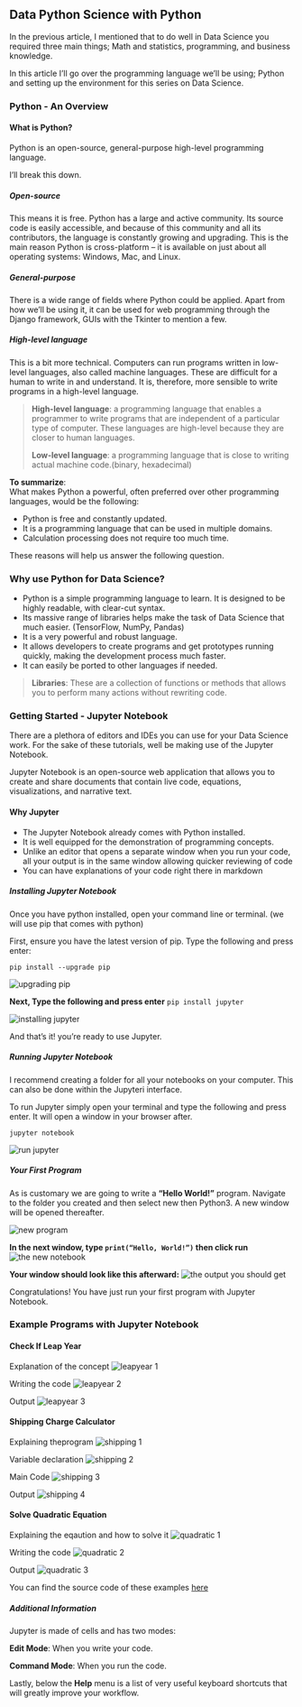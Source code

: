 ## Data Python Science with Python  

In the previous article, I mentioned that to do well in Data Science you required three main things; Math and statistics, programming, and business knowledge.

In this article I’ll go over the programming language we’ll be using; Python and setting up the environment for this series on Data Science.


### Python - An Overview 

#### What is Python?
Python is an open-source, general-purpose high-level programming language.

I’ll break this down.


##### Open-source
This means it is free. Python has a large and active community. Its source code is easily accessible, and because of this community and all its contributors, the language is constantly growing and upgrading. This is the main reason Python is cross-platform – it is available on just about all operating systems: Windows, Mac, and Linux.

#####  General-purpose 
There is a wide range of fields where Python could be applied. Apart from how we’ll be using it, it can be used for web programming through the Django framework, GUIs with the Tkinter to mention a few.

##### High-level language
This is a bit more technical.
Computers can run programs written in low-level languages, also called machine languages. These are difficult for a human to write in and understand. It is, therefore, more sensible to write programs in a high-level language. 

>**High-level language**: a programming language that enables a programmer to write programs that are independent of a particular type of computer. These languages are high-level because they are closer to human languages.  
>
>**Low-level language**: a programming language that is close to writing actual machine code.(binary, hexadecimal)

**To summarize**:      
What makes Python a powerful, often preferred over other programming languages, would be the following:
- Python is free and constantly updated.
- It is a programming language that can be used in multiple domains.
- Calculation processing does not require too much time.
 
These reasons will help us answer the following question. 


### Why use Python for Data Science?
- Python is a simple programming language to learn. It is designed to be highly readable, with clear-cut syntax.
- Its massive range of libraries helps make the task of Data Science that much easier. (TensorFlow, NumPy, Pandas)
- It is a very powerful and robust language.
- It allows developers to create programs and get prototypes running quickly, making the development process much faster.
- It can easily be ported to other languages if needed.

>**Libraries**: These are a collection of functions or methods that allows you to perform many actions without rewriting code.


### Getting Started - Jupyter Notebook
There are a plethora of editors and IDEs you can use for your Data Science work. For the sake of these tutorials, well be making use of the Jupyter Notebook.  

Jupyter Notebook is an open-source web application that allows you to create and share documents that contain live code, equations, visualizations, and narrative text. 


#### Why Jupyter
- The Jupyter Notebook already comes with Python installed.
- It is well equipped for the demonstration of programming concepts.
- Unlike an editor that opens a separate window when you run your code, all your output is in the same window allowing quicker reviewing of code
- You can have explanations of your code right there in markdown


##### Installing Jupyter Notebook  

Once you have python installed, open your command line or terminal. (we will use pip that comes with python)  

First, ensure you have the latest version of pip. Type the following and press enter:  

`pip install --upgrade pip` 

![upgrading pip](https://codeswag.co.uk/wp-content/uploads/2020/01/uppip.png)


**Next, Type the following and press enter**
`pip install jupyter`  

![installing jupyter](https://codeswag.co.uk/wp-content/uploads/2020/01/putjupyteer.png)  

And that’s it! you’re ready to use Jupyter.

##### Running Jupyter Notebook
I recommend creating a folder for all your notebooks on your computer. This can also be done within the Jupyteri interface.  

To run Jupyter simply open your terminal and type the following and press enter. It will open a window in your browser after.  

`jupyter notebook`  

![run jupyter](https://codeswag.co.uk/wp-content/uploads/2020/01/opnjupyter.png)


##### Your First Program
As is customary we are going to write a **“Hello World!”** program. 
Navigate to the folder you created and then select new then Python3. A new window will be opened thereafter. 

![new program](https://codeswag.co.uk/wp-content/uploads/2020/01/new-jupyter2.png)

**In the next window, type `print(“Hello, World!”)` then click run**  
![the new notebook](https://codeswag.co.uk/wp-content/uploads/2020/01/blank-jupyter.png)  

**Your window should look like this afterward:**
![the output you should get](https://codeswag.co.uk/wp-content/uploads/2020/01/finaloutput.png)  

Congratulations! You have just run your first program with Jupyter Notebook.  

### Example Programs with Jupyter Notebook

#### Check If Leap Year 

Explanation of the concept
![leapyear 1](https://codeswag.co.uk/wp-content/uploads/2020/01/leap1.png)

Writing the code
![leapyear 2](https://codeswag.co.uk/wp-content/uploads/2020/01/leap2.png)

Output
![leapyear 3](https://codeswag.co.uk/wp-content/uploads/2020/01/leap3.png)


#### Shipping Charge Calculator  

Explaining theprogram
![shipping 1](https://codeswag.co.uk/wp-content/uploads/2020/01/ship1.png)

Variable declaration
![shipping 2](https://codeswag.co.uk/wp-content/uploads/2020/01/ship2.png)

Main Code
![shipping 3](https://codeswag.co.uk/wp-content/uploads/2020/01/ship3.png)

Output
![shipping 4](https://codeswag.co.uk/wp-content/uploads/2020/01/ship4.png)


#### Solve Quadratic Equation  

Explaining the eqaution and how to solve it
![quadratic 1](https://codeswag.co.uk/wp-content/uploads/2020/01/quad1.png)

Writing the code
![quadratic 2](https://codeswag.co.uk/wp-content/uploads/2020/01/quad2.png)

Output
![quadratic 3](https://codeswag.co.uk/wp-content/uploads/2020/01/quad3.png)


You can find the source code of these examples [here](https://github.com/Psypher1/Codeswag-Tutorials/tree/master/Code%20Files)


##### Additional Information  

Jupyter is made of cells and has two modes:  

**Edit Mode**: When you write your code.  

**Command Mode**: When you run the code. 

Lastly, below the __Help__ menu is a list of very useful keyboard shortcuts that will greatly improve your workflow.

